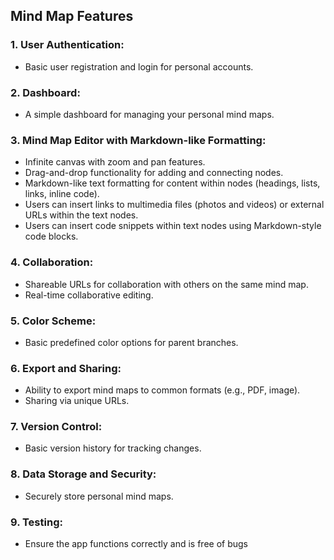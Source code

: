 ## Mind Map Features

### **1. User Authentication:**

* Basic user registration and login for personal accounts.

### **2. Dashboard:**

* A simple dashboard for managing your personal mind maps.

### **3. Mind Map Editor with Markdown-like Formatting:**

* Infinite canvas with zoom and pan features.
* Drag-and-drop functionality for adding and connecting nodes.
* Markdown-like text formatting for content within nodes (headings, lists, links, inline code).
* Users can insert links to multimedia files (photos and videos) or external URLs within the text nodes.
* Users can insert code snippets within text nodes using Markdown-style code blocks.

### **4. Collaboration:**

* Shareable URLs for collaboration with others on the same mind map.
* Real-time collaborative editing.

### **5. Color Scheme:**

* Basic predefined color options for parent branches.

### **6. Export and Sharing:**

* Ability to export mind maps to common formats (e.g., PDF, image).
* Sharing via unique URLs.

### **7. Version Control:**

* Basic version history for tracking changes.

### **8. Data Storage and Security:**

* Securely store personal mind maps.

### **9. Testing:**

* Ensure the app functions correctly and is free of bugs
